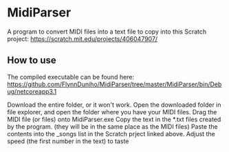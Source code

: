 # MidiParser
A program to convert MIDI files into a text file to copy into this Scratch project: https://scratch.mit.edu/projects/406047907/

## How to use
The compiled executable can be found here: https://github.com/FlynnDuniho/MidiParser/tree/master/MidiParser/bin/Debug/netcoreapp3.1

Download the entire folder, or it won't work.
Open the downloaded folder in file explorer, and open the folder where you have your MIDI files.
Drag the MIDI file (or files) onto MidiParser.exe
Copy the text in the *.txt files created by the program. (they will be in the same place as the MIDI files)
Paste the contents into the _songs list in the Scratch prject linked above.
Adjust the speed (the first number in the text) to taste
